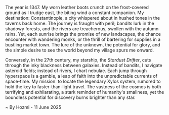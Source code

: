 
The year is 1347.  My worn leather boots crunch on the frost-covered ground as I trudge east, the biting wind a constant companion.  My destination: Constantinople, a city whispered about in hushed tones in the taverns back home.  The journey is fraught with peril; bandits lurk in the shadowy forests, and the rivers are treacherous, swollen with the autumn rains. Yet, each sunrise brings the promise of new landscapes, the chance encounter with wandering monks, or the thrill of bartering for supplies in a bustling market town.  The lure of the unknown, the potential for glory, and the simple desire to see the world beyond my village spurs me onward.

Conversely, in the 27th century, my starship, the *Stardust Drifter*, cuts through the inky blackness between galaxies.  Instead of bandits, I navigate asteroid fields; instead of rivers, I chart nebulae.  Each jump through hyperspace is a gamble, a leap of faith into the unpredictable currents of space-time.  My mission: to locate the legendary Xylos system, rumored to hold the key to faster-than-light travel. The vastness of the cosmos is both terrifying and exhilarating, a stark reminder of humanity's smallness, yet the boundless potential for discovery burns brighter than any star.

~ By Hozmi - 11 June 2025
